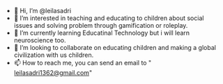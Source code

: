 - 👋 Hi, I’m @leilasadri
- 👀 I’m interested in teaching and educating to children about social issues and solving problem through gamification or roleplay.
- 🌱 I’m currently learning Educatinal Technology but i will learn neuroscience too.
- 💞️ I’m looking to collaborate on educating children and making a global civilization with us children.
- 📫 How to reach me, you can send an email to " leilasadri1362@gmail.com"

<!---
leilasadri/leilasadri is a ✨ special ✨ repository because its `README.md` (this file) appears on your GitHub profile.
You can click the Preview link to take a look at your changes.
--->
